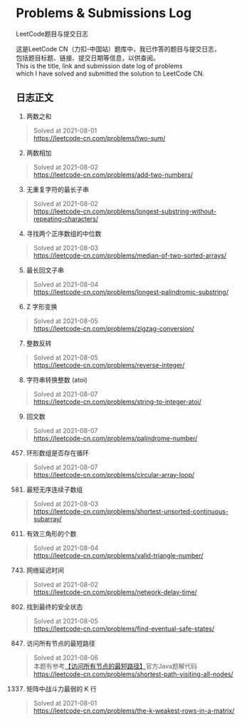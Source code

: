 # Problems & Submissions Log

LeetCode题目与提交日志

这是LeetCode CN（力扣-中国站）题库中，我已作答的题目与提交日志，  
包括题目标题、链接、提交日期等信息，以供查阅。  
This is the title, link and submission date log of problems  
which I have solved and submitted the solution to LeetCode CN.

## 日志正文

1. 两数之和

> Solved at 2021-08-01  
> https://leetcode-cn.com/problems/two-sum/

2. 两数相加

> Solved at 2021-08-02  
> https://leetcode-cn.com/problems/add-two-numbers/

3. 无重复字符的最长子串

> Solved at 2021-08-02  
> https://leetcode-cn.com/problems/longest-substring-without-repeating-characters/

4. 寻找两个正序数组的中位数

> Solved at 2021-08-03  
> https://leetcode-cn.com/problems/median-of-two-sorted-arrays/

5. 最长回文子串

> Solved at 2021-08-04  
> https://leetcode-cn.com/problems/longest-palindromic-substring/

6. Z 字形变换

> Solved at 2021-08-05  
> https://leetcode-cn.com/problems/zigzag-conversion/

7. 整数反转

> Solved at 2021-08-05  
> https://leetcode-cn.com/problems/reverse-integer/

8. 字符串转换整数 (atoi)

> Solved at 2021-08-07  
> https://leetcode-cn.com/problems/string-to-integer-atoi/

9. 回文数

> Solved at 2021-08-07  
> https://leetcode-cn.com/problems/palindrome-number/

457. 环形数组是否存在循环

> Solved at 2021-08-07  
> https://leetcode-cn.com/problems/circular-array-loop/

581. 最短无序连续子数组

> Solved at 2021-08-03  
> https://leetcode-cn.com/problems/shortest-unsorted-continuous-subarray/

611. 有效三角形的个数

> Solved at 2021-08-04  
> https://leetcode-cn.com/problems/valid-triangle-number/

743. 网络延迟时间

> Solved at 2021-08-02  
> https://leetcode-cn.com/problems/network-delay-time/

802. 找到最终的安全状态

> Solved at 2021-08-05  
> https://leetcode-cn.com/problems/find-eventual-safe-states/

847. 访问所有节点的最短路径

> Solved at 2021-08-06  
> 本题有参考[【访问所有节点的最短路径】][847]官方Java题解代码  
> https://leetcode-cn.com/problems/shortest-path-visiting-all-nodes/

1337. 矩阵中战斗力最弱的 K 行

> Solved at 2021-08-01  
> https://leetcode-cn.com/problems/the-k-weakest-rows-in-a-matrix/


[847]: https://leetcode-cn.com/problems/shortest-path-visiting-all-nodes/solution/fang-wen-suo-you-jie-dian-de-zui-duan-lu-mqc2/